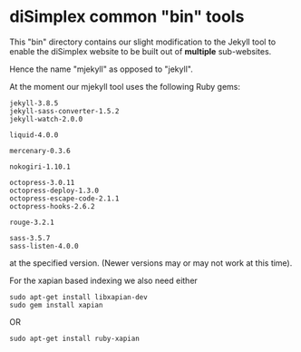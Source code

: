 # diSimplex common "bin" tools

This "bin" directory contains our slight modification to the Jekyll tool to 
enable the diSimplex website to be built out of **multiple** sub-websites.

Hence the name "mjekyll" as opposed to "jekyll".

At the moment our mjekyll tool uses the following Ruby gems:

    jekyll-3.8.5
    jekyll-sass-converter-1.5.2
    jekyll-watch-2.0.0

    liquid-4.0.0

    mercenary-0.3.6

    nokogiri-1.10.1

    octopress-3.0.11
    octopress-deploy-1.3.0
    octopress-escape-code-2.1.1
    octopress-hooks-2.6.2

    rouge-3.2.1

    sass-3.5.7
    sass-listen-4.0.0

at the specified version. (Newer versions may or may not work at this 
time).

For the xapian based indexing we also need either

    sudo apt-get install libxapian-dev
    sudo gem install xapian

OR

    sudo apt-get install ruby-xapian


